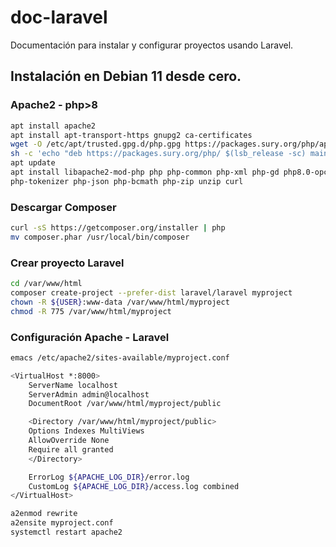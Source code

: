# doc-laravel
Documentación para instalar y configurar proyectos usando Laravel.

## Instalación en Debian 11 desde cero.

### Apache2 - php>8
```bash
apt install apache2
apt install apt-transport-https gnupg2 ca-certificates
wget -O /etc/apt/trusted.gpg.d/php.gpg https://packages.sury.org/php/apt.gpg
sh -c 'echo "deb https://packages.sury.org/php/ $(lsb_release -sc) main" > /etc/apt/sources.list.d/php.list'
apt update
apt install libapache2-mod-php php php-common php-xml php-gd php8.0-opcache php-mbstring 
php-tokenizer php-json php-bcmath php-zip unzip curl
```

### Descargar Composer

```bash
curl -sS https://getcomposer.org/installer | php
mv composer.phar /usr/local/bin/composer
```

### Crear proyecto Laravel

```bash
cd /var/www/html
composer create-project --prefer-dist laravel/laravel myproject
chown -R ${USER}:www-data /var/www/html/myproject
chmod -R 775 /var/www/html/myproject
```

### Configuración Apache - Laravel

```bash
emacs /etc/apache2/sites-available/myproject.conf
```

```bash
<VirtualHost *:8000>
	ServerName localhost
	ServerAdmin admin@localhost
	DocumentRoot /var/www/html/myproject/public

	<Directory /var/www/html/myproject/public>
	Options Indexes MultiViews
	AllowOverride None
	Require all granted
	</Directory>

	ErrorLog ${APACHE_LOG_DIR}/error.log
	CustomLog ${APACHE_LOG_DIR}/access.log combined
</VirtualHost>
```

```bash
a2enmod rewrite
a2ensite myproject.conf
systemctl restart apache2
```
